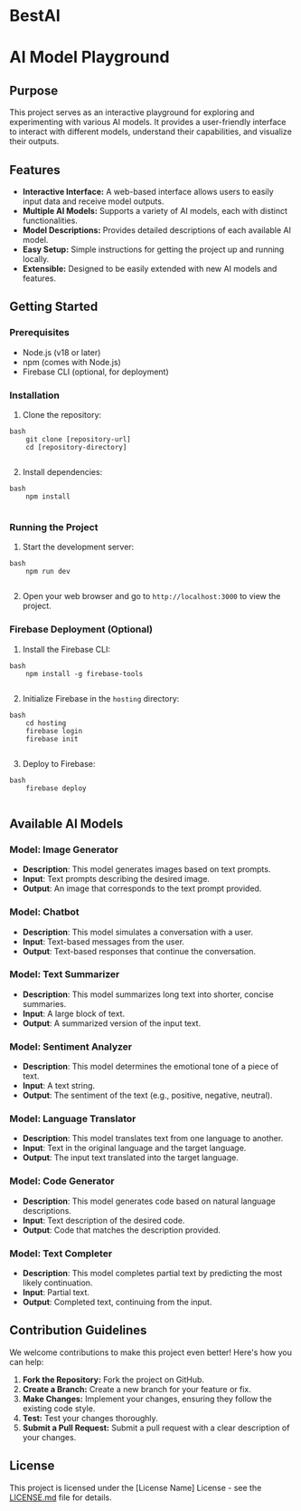 # BestAI

# AI Model Playground

## Purpose

This project serves as an interactive playground for exploring and experimenting with various AI models. It provides a user-friendly interface to interact with different models, understand their capabilities, and visualize their outputs.

## Features

-   **Interactive Interface:** A web-based interface allows users to easily input data and receive model outputs.
-   **Multiple AI Models:** Supports a variety of AI models, each with distinct functionalities.
-   **Model Descriptions:** Provides detailed descriptions of each available AI model.
-   **Easy Setup:** Simple instructions for getting the project up and running locally.
-   **Extensible:** Designed to be easily extended with new AI models and features.

## Getting Started

### Prerequisites

-   Node.js (v18 or later)
-   npm (comes with Node.js)
-   Firebase CLI (optional, for deployment)

### Installation

1.  Clone the repository:
```
bash
    git clone [repository-url]
    cd [repository-directory]
    
```
2.  Install dependencies:
```
bash
    npm install
    
```
### Running the Project

1.  Start the development server:
```
bash
    npm run dev
    
```
2.  Open your web browser and go to `http://localhost:3000` to view the project.

### Firebase Deployment (Optional)

1.  Install the Firebase CLI:
```
bash
    npm install -g firebase-tools
    
```
2.  Initialize Firebase in the `hosting` directory:
```
bash
    cd hosting
    firebase login
    firebase init
    
```
3.  Deploy to Firebase:
```
bash
    firebase deploy
    
```
## Available AI Models

### Model: Image Generator

-   **Description**: This model generates images based on text prompts.
-   **Input**: Text prompts describing the desired image.
-   **Output**: An image that corresponds to the text prompt provided.

### Model: Chatbot

-   **Description**: This model simulates a conversation with a user.
-   **Input**: Text-based messages from the user.
-   **Output**: Text-based responses that continue the conversation.

### Model: Text Summarizer

-   **Description**: This model summarizes long text into shorter, concise summaries.
-   **Input**: A large block of text.
-   **Output**: A summarized version of the input text.

### Model: Sentiment Analyzer

-   **Description**: This model determines the emotional tone of a piece of text.
-   **Input**: A text string.
-   **Output**: The sentiment of the text (e.g., positive, negative, neutral).

### Model: Language Translator

-   **Description**: This model translates text from one language to another.
-   **Input**: Text in the original language and the target language.
-   **Output**: The input text translated into the target language.

### Model: Code Generator

-   **Description**: This model generates code based on natural language descriptions.
-   **Input**: Text description of the desired code.
-   **Output**: Code that matches the description provided.

### Model: Text Completer

-   **Description**: This model completes partial text by predicting the most likely continuation.
-   **Input**: Partial text.
-   **Output**: Completed text, continuing from the input.

## Contribution Guidelines

We welcome contributions to make this project even better! Here's how you can help:

1.  **Fork the Repository:** Fork the project on GitHub.
2.  **Create a Branch:** Create a new branch for your feature or fix.
3.  **Make Changes:** Implement your changes, ensuring they follow the existing code style.
4.  **Test:** Test your changes thoroughly.
5.  **Submit a Pull Request:** Submit a pull request with a clear description of your changes.

## License

This project is licensed under the [License Name] License - see the [LICENSE.md](LICENSE.md) file for details.